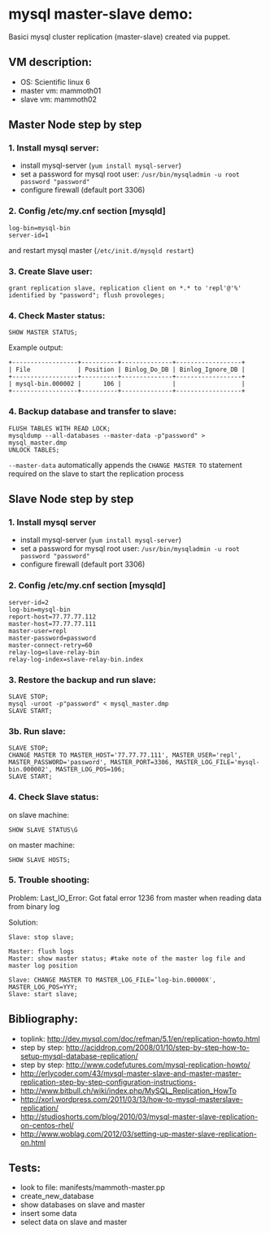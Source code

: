 # mysql master-slave demo:
Basici mysql cluster replication (master-slave) created via puppet.

## VM description:

 - OS: Scientific linux 6
 - master vm: mammoth01
 - slave vm: mammoth02

## Master Node step by step

### 1. Install mysql server:

 - install mysql-server (`yum install mysql-server`)
 - set a password for mysql root user: `/usr/bin/mysqladmin -u root password "password"`
 - configure firewall (default port 3306)

### 2. Config /etc/my.cnf section [mysqld]

    log-bin=mysql-bin
    server-id=1

and restart mysql master (`/etc/init.d/mysqld restart`)

### 3. Create Slave user:

    grant replication slave, replication client on *.* to 'repl'@'%' identified by "password"; flush provoleges;

### 4. Check Master status:

    SHOW MASTER STATUS;

Example output:

    +------------------+----------+--------------+------------------+
    | File             | Position | Binlog_Do_DB | Binlog_Ignore_DB |
    +------------------+----------+--------------+------------------+
    | mysql-bin.000002 |      106 |              |                  |
    +------------------+----------+--------------+------------------+

### 4. Backup database and transfer to slave:

    FLUSH TABLES WITH READ LOCK;
    mysqldump --all-databases --master-data -p"password" > mysql_master.dmp
    UNLOCK TABLES;

`--master-data`  automatically appends the `CHANGE MASTER TO` statement required on the slave to start the replication process


## Slave Node step by step

### 1. Install mysql server

 - install mysql-server (`yum install mysql-server`)
 - set a password for mysql root user: `/usr/bin/mysqladmin -u root password "password"`
 - configure firewall (default port 3306)

### 2. Config /etc/my.cnf section [mysqld]

    server-id=2
    log-bin=mysql-bin
    report-host=77.77.77.112
    master-host=77.77.77.111
    master-user=repl
    master-password=password
    master-connect-retry=60
    relay-log=slave-relay-bin
    relay-log-index=slave-relay-bin.index

### 3. Restore the backup and run slave:

    SLAVE STOP;
    mysql -uroot -p"password" < mysql_master.dmp
    SLAVE START;

### 3b. Run slave:

    SLAVE STOP;
    CHANGE MASTER TO MASTER_HOST='77.77.77.111', MASTER_USER='repl', MASTER_PASSWORD='password', MASTER_PORT=3306, MASTER_LOG_FILE='mysql-bin.000002', MASTER_LOG_POS=106;
    SLAVE START;

### 4. Check Slave status:

on slave machine:

    SHOW SLAVE STATUS\G

on master machine:

    SHOW SLAVE HOSTS;

### 5. Trouble shooting:

Problem:
Last_IO_Error: Got fatal error 1236 from master when reading data from binary log

Solution:

    Slave: stop slave;

    Master: flush logs
    Master: show master status; #take note of the master log file and master log position

    Slave: CHANGE MASTER TO MASTER_LOG_FILE=’log-bin.00000X′, MASTER_LOG_POS=YYY;
    Slave: start slave;

## Bibliography:

- toplink: http://dev.mysql.com/doc/refman/5.1/en/replication-howto.html
- step by step: http://aciddrop.com/2008/01/10/step-by-step-how-to-setup-mysql-database-replication/
- step by step: http://www.codefutures.com/mysql-replication-howto/
- http://erlycoder.com/43/mysql-master-slave-and-master-master-replication-step-by-step-configuration-instructions-
- http://www.bitbull.ch/wiki/index.php/MySQL_Replication_HowTo
- http://xorl.wordpress.com/2011/03/13/how-to-mysql-masterslave-replication/
- http://studioshorts.com/blog/2010/03/mysql-master-slave-replication-on-centos-rhel/
- http://www.woblag.com/2012/03/setting-up-master-slave-replication-on.html


## Tests:
- look to file: manifests/mammoth-master.pp
- create_new_database
- show databases on slave and master
- insert some data
- select data on slave and master
